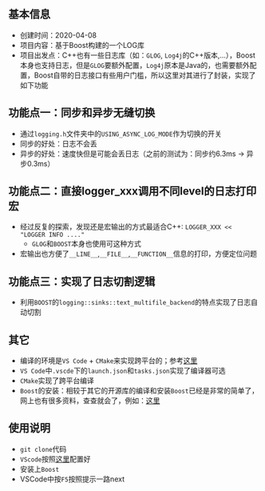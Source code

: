 ## 基本信息
- 创建时间：2020-04-08
- 项目内容：基于Boost构建的一个LOG库
- 项目出发点：C++也有一些日志库（如：`GLOG`, `Log4j`的C++版本,...），Boost本身也支持日志，但是`GLOG`要额外配置，`Log4j`原本是Java的，也需要额外配置，Boost自带的日志接口有些用户门槛，所以这里对其进行了封装，实现了如下功能

## 功能点一：同步和异步无缝切换

- 通过`logging.h`文件夹中的`USING_ASYNC_LOG_MODE`作为切换的开关
- 同步的好处：日志不会丢
- 异步的好处：速度快但是可能会丢日志（之前的测试为：同步约6.3ms -> 异步0.3ms）

## 功能点二：直接logger_xxx调用不同level的日志打印宏

- 经过反复的探索，发现还是宏输出的方式最适合C++: `LOGGER_XXX << "LOGGER INFO ...."`
    - `GLOG`和`BOOST`本身也使用可这种方式
- 宏输出也方便了`__LINE__`,`__FILE__`,`__FUNCTION__`信息的打印，方便定位问题

## 功能点三：实现了日志切割逻辑

- 利用`BOOST`的`logging::sinks::text_multifile_backend`的特点实现了日志自动切割

## 其它

- 编译的环境是`VS Code` + `CMake`来实现跨平台的；参考[这里](https://zhuanlan.zhihu.com/p/127046795)
- `VS Code`中`.vscde`下的`launch.json`和`tasks.json`实现了编译器可选
- `CMake`实现了跨平台编译
- `Boost`的安装：相较于其它的开源库的编译和安装`Boost`已经是非常的简单了，网上也有很多资料，查查就会了，例如：[这里](https://www.jianshu.com/p/9b7f68ab0f89)

## 使用说明
- `git clone`代码
- `VScode`按照[这里](https://zhuanlan.zhihu.com/p/127046795)配置好
- 安装上`Boost`
- VSCode中按`F5`按照提示一路next